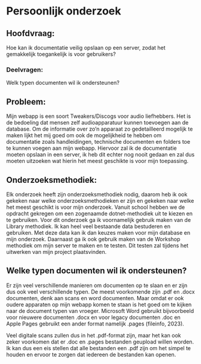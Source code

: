 # Persoonlijk onderzoek

## Hoofdvraag:

Hoe kan ik documentatie veilig opslaan op een server, zodat het gemakkelijk toegankelijk is voor gebruikers?

### Deelvragen:

Welk typen documenten wil ik ondersteunen?

## Probleem:

Mijn webapp is een soort Tweakers/Discogs voor audio liefhebbers. Het is de bedoeling dat
mensen zelf audioapparatuur kunnen toevoegen aan de database. Om de informatie over zo’n
apparaat zo gedetailleerd mogelijk te maken lijkt het mij goed om ook de mogelijkheid te hebben
om documentatie zoals handleidingen, technische documenten en folders toe te kunnen voegen aan
mijn webapp. Hiervoor zal ik de documentatie moeten opslaan in een server, ik heb dit echter nog
nooit gedaan en zal dus moeten uitzoeken wat hierin het meest geschikte is voor mijn toepassing.


## Onderzoeksmethodiek:
Elk onderzoek heeft zijn onderzoeksmethodiek nodig, daarom heb ik ook gekeken naar
welke onderzoeksmethodieken er zijn en gekeken naar welke het meest geschikt is voor mijn
onderzoek. Vanuit school hebben we de opdracht gekregen om een zogenaamde dotnet-methodiek
uit te kiezen en te gebruiken. Voor dit onderzoek ga ik voornamelijk gebruik maken van de Library
methodiek. Ik kan heel veel bestaande data bestuderen en gebruiken. Met deze data kan ik dan
keuzes maken voor mijn database en mijn onderzoek. Daarnaast ga ik ook gebruik maken van de
Workshop methodiek om mijn server te maken en te testen. Dit testen zal tijdens het uitwerken van mijn project plaatsvinden.


## Welke typen documenten wil ik ondersteunen?

Er zijn veel verschillende manieren om documenten op te slaan en er zijn dus ook veel
verschillende typen. De meest voorkomende zijn .pdf en .docx documenten, denk aan scans en word
documenten. Maar omdat er ook oudere apparaten op mijn webapp komen te staan is het goed om
te kijken naar de document typen van vroeger. Microsoft Word gebruikt bijvoorbeeld voor nieuwere
documenten .docx en voor legacy documenten .doc en Apple Pages gebruikt een ander format
namelijk .pages (fileinfo, 2023). 

Veel digitale scans zullen dus in het .pdf-format zijn, maar het kan ook zeker voorkomen dat
er .doc en .pages bestanden geupload willen worden. Ik kan dus een eis stellen dat alle bestanden
een .pdf zijn om het simpel te houden en ervoor te zorgen dat iedereen de bestanden kan openen.